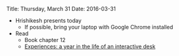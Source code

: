 Title: Thursday, March 31
Date: 2016-03-31

- Hrishikesh presents today
	- If possible, bring your laptop with Google Chrome installed
- Read
	- Book chapter 12
	- [Experiences: a year in the life of an interactive
		desk](http://dl.acm.org/citation.cfm?id=2318058)
